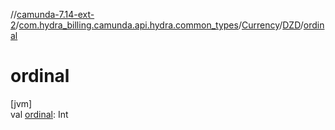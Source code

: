 //[camunda-7.14-ext-2](../../../../index.md)/[com.hydra_billing.camunda.api.hydra.common_types](../../index.md)/[Currency](../index.md)/[DZD](index.md)/[ordinal](ordinal.md)

# ordinal

[jvm]\
val [ordinal](ordinal.md): Int

